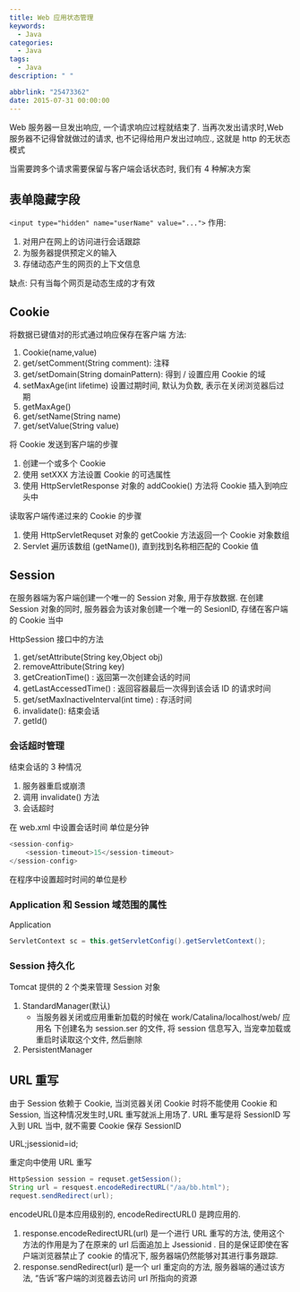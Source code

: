 ```yaml
---
title: Web 应用状态管理
keywords:
  - Java
categories:
  - Java
tags:
  - Java
description: " "

abbrlink: "25473362"
date: 2015-07-31 00:00:00
---
```


Web 服务器一旦发出响应, 一个请求响应过程就结束了.
当再次发出请求时,Web 服务器不记得曾就做过的请求, 也不记得给用户发出过响应., 这就是 http 的无状态模式

<!-- more -->

当需要跨多个请求需要保留与客户端会话状态时, 我们有 4 种解决方案

## 表单隐藏字段

`<input type="hidden" name="userName" value="...">`
作用:

1. 对用户在网上的访问进行会话跟踪
2. 为服务器提供预定义的输入
3. 存储动态产生的网页的上下文信息

缺点: 只有当每个网页是动态生成的才有效

## Cookie

将数据已键值对的形式通过响应保存在客户端
方法:

1. Cookie(name,value)
2. get/setComment(String comment): 注释
3. get/setDomain(String domainPattern): 得到 / 设置应用 Cookie 的域
4. setMaxAge(int lifetime) 设置过期时间, 默认为负数, 表示在关闭浏览器后过期
5. getMaxAge()
6. get/setName(String name)
7. get/setValue(String value)

将 Cookie 发送到客户端的步骤

1. 创建一个或多个 Cookie
2. 使用 setXXX 方法设置 Cookie 的可选属性
3. 使用 HttpServletResponse 对象的 addCookie() 方法将 Cookie 插入到响应头中

读取客户端传递过来的 Cookie 的步骤

1. 使用 HttpServletRequset 对象的 getCookie 方法返回一个 Cookie 对象数组
2. Servlet 遍历该数组 (getName()), 直到找到名称相匹配的 Cookie 值

## Session

在服务器端为客户端创建一个唯一的 Session 对象, 用于存放数据.
在创建 Session 对象的同时, 服务器会为该对象创建一个唯一的 SesionID, 存储在客户端的 Cookie 当中

HttpSession 接口中的方法

1. get/setAttribute(String key,Object obj)
2. removeAttribute(String key)
3. getCreationTime() : 返回第一次创建会话的时间
4. getLastAccessedTime() : 返回容器最后一次得到该会话 ID 的请求时间
5. get/setMaxInactiveInterval(int time) : 存活时间
6. invalidate(): 结束会话
7. getId()

### 会话超时管理

结束会话的 3 种情况

1. 服务器重启或崩溃
2. 调用 invalidate() 方法
3. 会话超时

在 web.xml 中设置会话时间
单位是分钟

```java
<session-config>
	<session-timeout>15</session-timeout>
</session-config>
```

在程序中设置超时时间的单位是秒

### Application 和 Session 域范围的属性

Application

```java
ServletContext sc = this.getServletConfig().getServletContext();
```

### Session 持久化

Tomcat 提供的 2 个类来管理 Session 对象

1. StandardManager(默认)
   - 当服务器关闭或应用重新加载的时候在 work/Catalina/localhost/web/ 应用名 下创建名为 session.ser 的文件, 将 session 信息写入,
     当宠幸加载或重启时读取这个文件, 然后删除
2. PersistentManager

## URL 重写

由于 Session 依赖于 Cookie, 当浏览器关闭 Cookie 时将不能使用 Cookie 和 Session, 当这种情况发生时,URL 重写就派上用场了.
URL 重写是将 SessionID 写入到 URL 当中, 就不需要 Cookie 保存 SessionID

URL;jsessionid=id;

重定向中使用 URL 重写

```java
HttpSession session = requset.getSession();
String url = resquest.encodeRedirectURL("/aa/bb.html");
request.sendRedirect(url);
```

encodeURL()是本应用级别的, encodeRedirectURL() 是跨应用的.

1. response.encodeRedirectURL(url) 是一个进行 URL 重写的方法, 使用这个方法的作用是为了在原来的 url 后面追加上 Jsessionid . 目的是保证即使在客户端浏览器禁止了
   cookie 的情况下, 服务器端仍然能够对其进行事务跟踪.
2. response.sendRedirect(url) 是一个 url 重定向的方法, 服务器端的通过该方法, “告诉”客户端的浏览器去访问 url 所指向的资源
